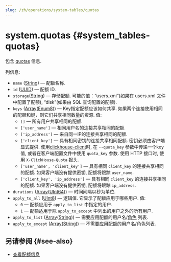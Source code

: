 ```yaml
---
slug: /zh/operations/system-tables/quotas
---
```

# system.quotas {#system_tables-quotas}

包含 [quotas](../../operations/system-tables/quotas.md) 信息.

列信息:
- `name` ([String](../../sql-reference/data-types/string.md)) — 配额名称.
- `id` ([UUID](../../sql-reference/data-types/uuid.md)) — 配额 ID.
- `storage`([String](../../sql-reference/data-types/string.md)) — 存储配额. 可能的值：“users.xml”(如果在 users.xml 文件中配置了配额), “disk”(如果由 SQL 查询配置的配额).
- `keys` ([Array](../../sql-reference/data-types/array.md)([Enum8](../../sql-reference/data-types/enum.md))) — Key指定配额应该如何共享. 如果两个连接使用相同的配额和键，则它们共享相同数量的资源. 值:
    - `[]` — 所有用户共享相同的配额.
    - `['user_name']` — 相同用户名的连接共享相同的配额.
    - `['ip_address']` — 来自同一IP的连接共享相同的配额.
    - `['client_key']` — 具有相同密钥的连接共享相同配额. 密钥必须由客户端显式提供. 使用[clickhouse-client](../../interfaces/cli.md)时, 在 `--quota_key` 参数中传递一个key值, 或者在客户端配置文件中使用 `quota_key` 参数. 使用 HTTP 接口时, 使用 `X-ClickHouse-Quota` 报头.
    - `['user_name', 'client_key']` — 具有相同 `client_key` 的连接共享相同的配额. 如果客户端没有提供密钥, 配额将跟踪 `user_name`.
    - `['client_key', 'ip_address']` — 具有相同 `client_key` 的连接共享相同的配额. 如果客户端没有提供密钥, 配额将跟踪 `ip_address`.
- `durations` ([Array](../../sql-reference/data-types/array.md)([UInt64](../../sql-reference/data-types/int-uint.md))) — 时间间隔以秒为单位.
- `apply_to_all` ([UInt8](../../sql-reference/data-types/int-uint.md#uint-ranges)) — 逻辑值. 它显示了配额应用于哪些用户. 值:
    - `0` — 配额应用于 `apply_to_list` 中指定的用户.
    - `1` — 配额适用于除 `apply_to_except` 中列出的用户之外的所有用户.
- `apply_to_list` ([Array](../../sql-reference/data-types/array.md)([String](../../sql-reference/data-types/string.md))) — 需要应用配额的用户名/[角色](../../operations/access-rights.md#role-management) 列表.
- `apply_to_except` ([Array](../../sql-reference/data-types/array.md)([String](../../sql-reference/data-types/string.md))) — 不需要应用配额的用户名/角色列表.

## 另请参阅 {#see-also}

-   [查看配额信息](../../sql-reference/statements/show.md#show-quotas-statement)
